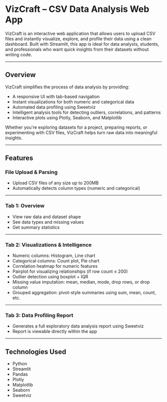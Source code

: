 # VizCraft – CSV Data Analysis Web App

VizCraft is an interactive web application that allows users to upload CSV files and instantly visualize, explore, and profile their data using a clean dashboard. Built with Streamlit, this app is ideal for data analysts, students, and professionals who want quick insights from their datasets without writing code.

---

## Overview

VizCraft simplifies the process of data analysis by providing:

- A responsive UI with tab-based navigation  
- Instant visualizations for both numeric and categorical data  
- Automated data profiling using Sweetviz  
- Intelligent analysis tools for detecting outliers, correlations, and patterns  
- Interactive plots using Plotly, Seaborn, and Matplotlib  

Whether you're exploring datasets for a project, preparing reports, or experimenting with CSV files, VizCraft helps turn raw data into meaningful insights.

---

## Features

### File Upload & Parsing
- Upload CSV files of any size up to 200MB  
- Automatically detects column types (numeric and categorical)  

---

### Tab 1: Overview
- View raw data and dataset shape  
- See data types and missing values  
- Get summary statistics  

---

### Tab 2: Visualizations & Intelligence
- Numeric columns: Histogram, Line chart  
- Categorical columns: Count plot, Pie chart  
- Correlation heatmap for numeric features  
- Pairplot for visualizing relationships (if row count ≤ 200)  
- Outlier detection using boxplot + IQR  
- Missing value imputation: mean, median, mode, drop rows, or drop column  
- Grouped aggregation: pivot-style summaries using sum, mean, count, etc.  

---

### Tab 3: Data Profiling Report
- Generates a full exploratory data analysis report using Sweetviz  
- Report is viewable directly within the app  

---

## Technologies Used

- Python  
- Streamlit  
- Pandas  
- Plotly  
- Matplotlib  
- Seaborn  
- Sweetviz  

